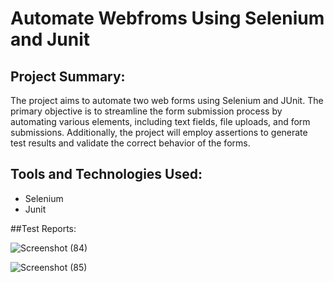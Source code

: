 # Automate Webfroms Using Selenium and Junit 

## Project Summary:
The project aims to automate two web forms using Selenium and JUnit. The primary objective is to streamline the form submission process by automating various elements, including text fields, file uploads, and form submissions. Additionally, the project will employ assertions to generate test results and validate the correct behavior of the forms.

## Tools and Technologies Used:
- Selenium 
- Junit

##Test Reports:

![Screenshot (84)](https://github.com/user-attachments/assets/f76dde21-1533-48b6-b931-b5a6971514bf)

![Screenshot (85)](https://github.com/user-attachments/assets/d5854a33-8c9e-4f8d-93b5-af12a656f038)





